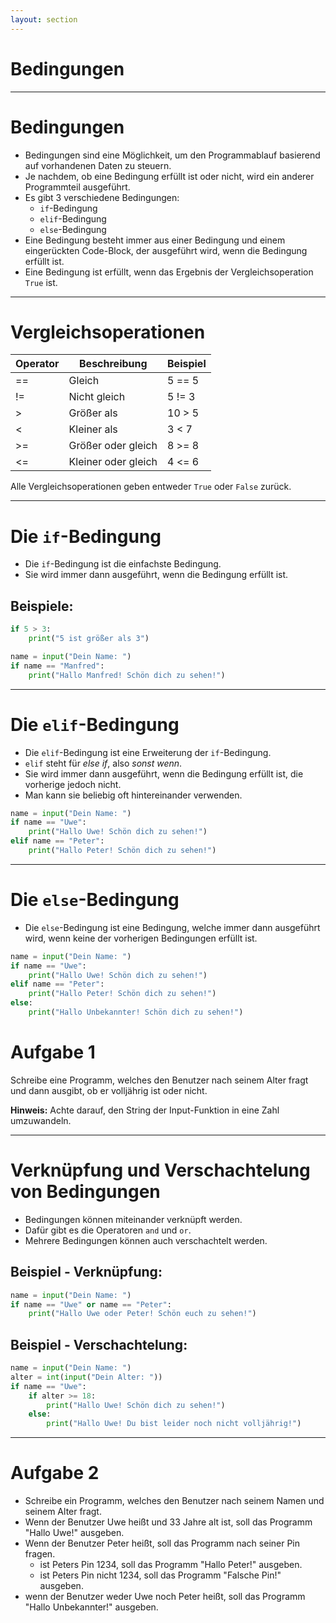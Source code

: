 ```yaml
---
layout: section
---
```


# Bedingungen

---

# Bedingungen

- Bedingungen sind eine Möglichkeit, um den Programmablauf basierend auf vorhandenen Daten zu steuern.
- Je nachdem, ob eine Bedingung erfüllt ist oder nicht, wird ein anderer Programmteil ausgeführt.
- Es gibt 3 verschiedene Bedingungen:
  - `if`-Bedingung
  - `elif`-Bedingung
  - `else`-Bedingung
- Eine Bedingung besteht immer aus einer Bedingung und einem eingerückten Code-Block, der ausgeführt wird, wenn die Bedingung erfüllt ist.
- Eine Bedingung ist erfüllt, wenn das Ergebnis der Vergleichsoperation `True` ist.

---

# Vergleichsoperationen

| Operator | Beschreibung           | Beispiel    |
|----------|------------------------|-------------|
| ==       | Gleich                 | 5 == 5      |
| !=       | Nicht gleich           | 5 != 3      |
| >        | Größer als             | 10 > 5      |
| <        | Kleiner als            | 3 < 7       |
| >=       | Größer oder gleich     | 8 >= 8      |
| <=       | Kleiner oder gleich    | 4 <= 6      |

Alle Vergleichsoperationen geben entweder `True` oder `False` zurück.

--- 

# Die `if`-Bedingung

- Die `if`-Bedingung ist die einfachste Bedingung.
- Sie wird immer dann ausgeführt, wenn die Bedingung erfüllt ist.

## Beispiele:

```python
if 5 > 3:
    print("5 ist größer als 3")
```

```python {2-3}
name = input("Dein Name: ")
if name == "Manfred":
    print("Hallo Manfred! Schön dich zu sehen!")
```

--- 

# Die `elif`-Bedingung

- Die `elif`-Bedingung ist eine Erweiterung der `if`-Bedingung.
- `elif` steht für *else if*, also *sonst wenn*.
- Sie wird immer dann ausgeführt, wenn die Bedingung erfüllt ist, die vorherige jedoch nicht.
- Man kann sie beliebig oft hintereinander verwenden.

```python {4-5}
name = input("Dein Name: ")
if name == "Uwe":
    print("Hallo Uwe! Schön dich zu sehen!")
elif name == "Peter":
    print("Hallo Peter! Schön dich zu sehen!")
```

---

# Die `else`-Bedingung

- Die `else`-Bedingung ist eine Bedingung, welche immer dann ausgeführt wird, wenn keine der vorherigen Bedingungen erfüllt ist.

```python {6-7|2-7}
name = input("Dein Name: ")
if name == "Uwe":
    print("Hallo Uwe! Schön dich zu sehen!")
elif name == "Peter":
    print("Hallo Peter! Schön dich zu sehen!")
else:
    print("Hallo Unbekannter! Schön dich zu sehen!")
```

# Aufgabe 1

Schreibe eine Programm, welches den Benutzer nach seinem Alter fragt und dann ausgibt, ob er volljährig ist oder nicht.

**Hinweis:**
Achte darauf, den String der Input-Funktion in eine Zahl umzuwandeln.

---

# Verknüpfung und Verschachtelung von Bedingungen

- Bedingungen können miteinander verknüpft werden.
- Dafür gibt es die Operatoren `and` und `or`.
- Mehrere Bedingungen können auch verschachtelt werden.

## Beispiel -  Verknüpfung:

```python
name = input("Dein Name: ")
if name == "Uwe" or name == "Peter":
    print("Hallo Uwe oder Peter! Schön euch zu sehen!")
```

## Beispiel -  Verschachtelung:

```python
name = input("Dein Name: ")
alter = int(input("Dein Alter: "))
if name == "Uwe":
    if alter >= 18:
        print("Hallo Uwe! Schön dich zu sehen!")
    else:
        print("Hallo Uwe! Du bist leider noch nicht volljährig!")
```

---

# Aufgabe 2

- Schreibe ein Programm, welches den Benutzer nach seinem Namen und seinem Alter fragt.
- Wenn der Benutzer Uwe heißt und 33 Jahre alt ist, soll das Programm "Hallo Uwe!" ausgeben.
- Wenn der Benutzer Peter heißt, soll das Programm nach seiner Pin fragen.
  - ist Peters Pin 1234, soll das Programm "Hallo Peter!" ausgeben.
  - ist Peters Pin nicht 1234, soll das Programm "Falsche Pin!" ausgeben.
- wenn der Benutzer weder Uwe noch Peter heißt, soll das Programm "Hallo Unbekannter!" ausgeben.